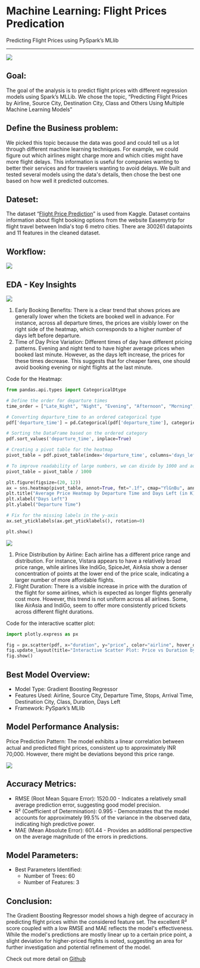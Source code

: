 # Machine Learning: Flight Prices Predication
Predicting Flight Prices using PySpark’s MLlib

---
<img src="../images/fligh-price-pred/flight-price-pred.gif?raw=true"/>

## Goal:
The goal of the analysis is to predict flight prices with different regression models using Spark’s MLLib.  We chose the topic, “Predicting Flight Prices by Airline, Source City, Destination City, Class and Others Using Multiple Machine Learning Models” 

## Define the Business problem:
We picked this topic because the data was good and could tell us a lot through different machine learning techniques. For example, we could figure out which airlines might charge more and which cities might have more flight delays. This information is useful for companies wanting to better their services and for travelers wanting to avoid delays. We built and tested several models using the data's details, then chose the best one based on how well it predicted outcomes.

## Dateset:
The dataset “[Flight Price Prediction](https://www.kaggle.com/datasets/shubhambathwal/flight-price-prediction/data)” is used from Kaggle. Dataset contains information about flight booking options from the website Easemytrip for flight travel between India's top 6 metro cities. There are 300261 datapoints and 11 features in the cleaned dataset.

## Workflow:
<img src="../images/fligh-price-pred/project-workflow.png?raw=true"/>

## EDA - Key Insights
<img src="../images/fligh-price-pred/period-heatmap.png?raw=true"/>

1. Early Booking Benefits: There is a clear trend that shows prices are generally lower when the tickets are booked well in advance. For instance, across all departure times, the prices are visibly lower on the right side of the heatmap, which corresponds to a higher number of days left before departure.
2. Time of Day Price Variation: Different times of day have different pricing patterns. Evening and night tend to have higher average prices when booked last minute. However, as the days left increase, the prices for these times decrease. This suggests that for cheaper fares, one should avoid booking evening or night flights at the last minute.

Code for the Heatmap:
```Python
from pandas.api.types import CategoricalDtype

# Define the order for departure times
time_order = ["Late_Night", "Night", "Evening", "Afternoon", "Morning", "Early_Morning"]

# Converting departure_time to an ordered categorical type
pdf['departure_time'] = pd.Categorical(pdf['departure_time'], categories=time_order, ordered=True)

# Sorting the DataFrame based on the ordered category
pdf.sort_values('departure_time', inplace=True)

# Creating a pivot table for the heatmap
pivot_table = pdf.pivot_table(index='departure_time', columns='days_left', values='price', aggfunc='mean')

# To improve readability of large numbers, we can divide by 1000 and add 'K' to represent thousands
pivot_table = pivot_table / 1000

plt.figure(figsize=(20, 12))
ax = sns.heatmap(pivot_table, annot=True, fmt=".1f", cmap="YlGnBu", annot_kws={"size": 7})
plt.title("Average Price Heatmap by Departure Time and Days Left (in K)")
plt.xlabel("Days Left")
plt.ylabel("Departure Time")

# Fix for the missing labels in the y-axis
ax.set_yticklabels(ax.get_yticklabels(), rotation=0)

plt.show()
```
<img src="../images/fligh-price-pred/price-vs-dur.png?raw=true"/>

1. Price Distribution by Airline: Each airline has a different price range and distribution. For instance, Vistara appears to have a relatively broad price range, while airlines like IndiGo, SpiceJet, AirAsia show a denser concentration of points at the lower end of the price scale, indicating a larger number of more affordable flights.
2. Flight Duration: There is a visible increase in price with the duration of the flight for some airlines, which is expected as longer flights generally cost more. However, this trend is not uniform across all airlines. Some, like AirAsia and IndiGo, seem to offer more consistently priced tickets across different flight durations.

Code for the interactive scatter plot:
```Python
import plotly.express as px

fig = px.scatter(pdf, x="duration", y="price", color="airline", hover_data=['days_left'])
fig.update_layout(title="Interactive Scatter Plot: Price vs Duration by Airline")
fig.show()
```

## Best Model Overview:
 - Model Type: Gradient Boosting Regressor
 - Features Used: Airline, Source City, Departure Time, Stops, Arrival Time, Destination City, Class, Duration, Days Left
 - Framework: PySpark’s MLlib

## Model Performance Analysis:
Price Prediction Pattern: The model exhibits a linear correlation between actual and predicted flight prices, consistent up to approximately INR 70,000. However, there might be deviations beyond this price range.

<img src="../images/fligh-price-pred/prediction-vs-actual.png?raw=true"/>

## Accuracy Metrics:
 - RMSE (Root Mean Square Error): 1520.00 - Indicates a relatively small average prediction error, suggesting good model precision.
 - R² (Coefficient of Determination): 0.995 - Demonstrates that the model accounts for approximately 99.5% of the variance in the observed data, indicating high predictive power.
 - MAE (Mean Absolute Error): 601.44 - Provides an additional perspective on the average magnitude of the errors in predictions.

## Model Parameters:
 - Best Parameters Identified:
   - Number of Trees: 60
   - Number of Features: 3

## Conclusion:
The Gradient Boosting Regressor model shows a high degree of accuracy in predicting flight prices within the considered feature set. The excellent R² score coupled with a low RMSE and MAE reflects the model's effectiveness. While the model's predictions are mostly linear up to a certain price point, a slight deviation for higher-priced flights is noted, suggesting an area for further investigation and potential refinement of the model.

Check out more detail on [Github](https://github.com/LarryChenCode/flight_fare_prediction_using_pyspark_mllib)